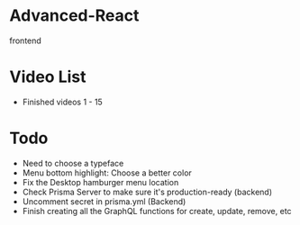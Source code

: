 # Advanced-React

frontend

# Video List

- Finished videos 1 - 15

# Todo

- Need to choose a typeface
- Menu bottom highlight: Choose a better color
- Fix the Desktop hamburger menu location
- Check Prisma Server to make sure it's production-ready (backend)
- Uncomment secret in prisma.yml (Backend)
- Finish creating all the GraphQL functions for create, update, remove, etc
